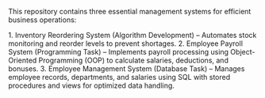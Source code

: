 This repository contains three essential management systems for efficient business operations:

1️. Inventory Reordering System (Algorithm Development) – Automates stock monitoring and reorder levels to prevent shortages.
2️. Employee Payroll System (Programming Task) – Implements payroll processing using Object-Oriented Programming (OOP) to calculate salaries, deductions, and bonuses.
3️. Employee Management System (Database Task) – Manages employee records, departments, and salaries using SQL with stored procedures and views for optimized data handling.
